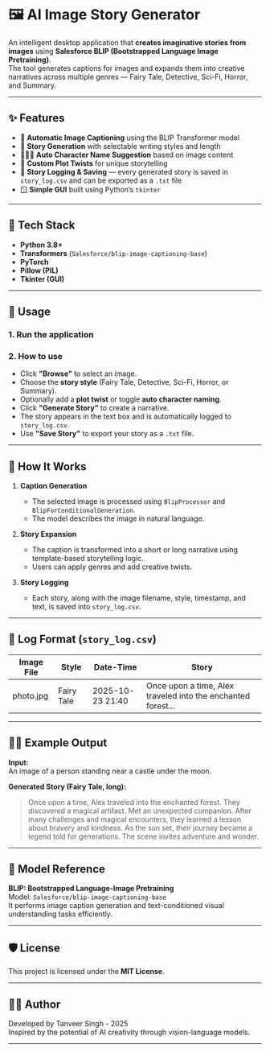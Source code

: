 # 🖼️ AI Image Story Generator

An intelligent desktop application that **creates imaginative stories from images** using **Salesforce BLIP (Bootstrapped Language Image Pretraining)**.  
The tool generates captions for images and expands them into creative narratives across multiple genres — Fairy Tale, Detective, Sci-Fi, Horror, and Summary.

---

## ✨ Features

- 🧠 **Automatic Image Captioning** using the BLIP Transformer model  
- 📜 **Story Generation** with selectable writing styles and length  
- 🧑‍🤝‍🧑 **Auto Character Name Suggestion** based on image content  
- 🔄 **Custom Plot Twists** for unique storytelling  
- 💾 **Story Logging & Saving** — every generated story is saved in `story_log.csv` and can be exported as a `.txt` file  
- 🪟 **Simple GUI** built using Python’s `tkinter`  

---

## 🧩 Tech Stack

- **Python 3.8+**  
- **Transformers** (`Salesforce/blip-image-captioning-base`)  
- **PyTorch**  
- **Pillow (PIL)**  
- **Tkinter (GUI)**  

---

## 🚀 Usage

### 1. Run the application

### 2. How to use
- Click **"Browse"** to select an image.  
- Choose the **story style** (Fairy Tale, Detective, Sci-Fi, Horror, or Summary).  
- Optionally add a **plot twist** or toggle **auto character naming**.  
- Click **"Generate Story"** to create a narrative.  
- The story appears in the text box and is automatically logged to `story_log.csv`.  
- Use **"Save Story"** to export your story as a `.txt` file.

---

## 🧠 How It Works

1. **Caption Generation**  
   - The selected image is processed using `BlipProcessor` and `BlipForConditionalGeneration`.  
   - The model describes the image in natural language.

2. **Story Expansion**  
   - The caption is transformed into a short or long narrative using template-based storytelling logic.  
   - Users can apply genres and add creative twists.

3. **Story Logging**  
   - Each story, along with the image filename, style, timestamp, and text, is saved into `story_log.csv`.

---

## 📁 Log Format (`story_log.csv`)
| Image File | Style | Date-Time | Story |
|-------------|--------|------------|--------|
| photo.jpg | Fairy Tale | 2025-10-23 21:40 | Once upon a time, Alex traveled into the enchanted forest... |

---

## 🧑‍💻 Example Output

**Input:**  
An image of a person standing near a castle under the moon.  

**Generated Story (Fairy Tale, long):**
> Once upon a time, Alex traveled into the enchanted forest. They discovered a magical artifact. Met an unexpected companion. After many challenges and magical encounters, they learned a lesson about bravery and kindness. As the sun set, their journey became a legend told for generations. The scene invites adventure and wonder.


---

## 🧠 Model Reference
**BLIP: Bootstrapped Language-Image Pretraining**  
Model: `Salesforce/blip-image-captioning-base`  
It performs image caption generation and text-conditioned visual understanding tasks efficiently.

---

## 🛡️ License
This project is licensed under the **MIT License**.

---

## 👨‍💻 Author
Developed by Tanveer Singh - 2025  
Inspired by the potential of AI creativity through vision-language models.

---




